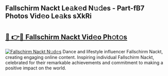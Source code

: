 ## Fallschirm Nackt Le𝚊k𝚎d N𝚞𝚍es - Part-fB7 Photos Vid𝚎o Le𝚊ks sXkRi

# <h2><a href="http://fb8o32.evod.top/?m=Fallschirm+Nackt">🔗 👉🔴 Fallschirm Nackt Vid𝚎o Ph𝚘t𝚘s</a></h2>

[![Fallschirm Nackt N𝚞d𝚎s](https://i.imgur.com/8V9OHl7.gif)](http://fb8o32.evod.top/?m=Fallschirm+Nackt)
Dance and lifestyle influencer Fallschirm Nackt, creating engaging online content. Inspiring individual Fallschirm Nackt, celebrated for their remarkable achievements and commitment to making a positive impact on the world. 
